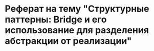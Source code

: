 # Реферат на тему "Структурные паттерны: Bridge и его использование для разделения абстракции от реализации"

